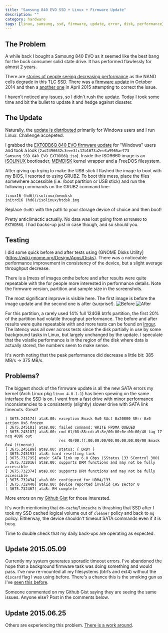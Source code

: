 ```yaml
---
title: "Samsung 840 EVO SSD + Linux + Firmware Update"
description: ""
category: hardware
tags: [linux, samsung, ssd, firmware, update, error, disk, performance]
---
```

## The Problem

A while back I bought a Samsung 840 EVO as it seemed like the best bang for the buck consumer solid state drive.  It has performed flawlessly for almost 2 years.

There are [stories of people seeing decreasing performance](http://www.anandtech.com/show/8550/samsung-acknowledges-the-ssd-840-evo-read-performance-bug-fix-is-on-the-way) as the NAND cells degrade in this TLC SSD.  There was a [firmware update](http://www.anandtech.com/show/8617/samsung-releases-firmware-update-to-fix-the-ssd-840-evo-read-performance-bug) in October 2014 and then a [another one](http://www.anandtech.com/show/9196/samsung-releases-second-840-evo-fix) in April 2015 attempting to correct the issue.

I haven't noticed any issues, so I didn't rush the update.  Today I took some time and bit the bullet to update it and hedge against disaster.

## The Update

Naturally, the [update is distributed](http://bit.ly/1DLRxRh) primarily for Windows users and I run Linux.  Challenge accepeted.

I grabbed the [EXT0DB6Q 840 EVO firmware update](http://bit.ly/1DLV9mh) for "Windows" users and took a look (`2ad2496632c3eee3fc12b1673a2ee3a9965ae773  Samsung_SSD_840_EVO_EXT0DB6Q.iso`).  Inside the ISO9660 image is an [ISOLINUX](http://www.syslinux.org/wiki/index.php/ISOLINUX) bootloader, [MEMDISK](http://www.syslinux.org/wiki/index.php/MEMDISK) kernel wrapper and a FreeDOS filesystem.

After giving up trying to make the USB stick I flashed the image to boot with my BIOS, I resorted to using GRUB2.  To boot this mess, place the files somewhere accessible (i.e. /boot partition or USB stick) and run the following commands on the GRUB2 command line:

    linux16 (hd6)/isolinux/memdisk
    initrd16 (hd6)/isolinux/btdsk.img

Replace `(hd6)` with the path to your storage device of choice and then boot!

Pretty anticlimactic actually.  No data was lost going from `EXT0AB0Q` to `EXT0DB6Q`.  I had backs-up just in case though, and so should you.

## Testing

I did some quick before and after tests using (GNOME Disks Utility](https://wiki.gnome.org/Design/Apps/Disks).  There was a noticeable performance improvement in consistency of the device, but a slight average throughput decrease.

There is a [mess of images onthe before and after results were quite repeatable with the for people more interested in performance details.  Note the firmware version, partition and sample size in the screenshots.

The most significant improve is visible here.  The first image is before the image update and the second one is after (surprise!).
![Before](http://i.imgur.com/9QiLcyjl.png) ![After](http://i.imgur.com/H9oCZqWl.png)

For this partition, a rarely used 14% full 124GB btrfs partition, the first 20% of the partition had volatile throughput performance.  The before and after results were quite repeatable with and more tests can be found on [Imgur](http://bit.ly/1DLT6yr).  The latency was all over across tests since the disk partially in use by some background tasks in Linux, but largely unchanged by the update.  I speculate that the volatile performance is in the region of the disk where data is actually stored, the numbers seem to make sense.

It's worth noting that the peak performance did decrease a little bit: 385 MB/s -> 375 MB/s.

## Problems?

The biggest shock of the firmware update is all the new SATA errors my kernel (Arch Linux pkg `linux 4.0.1-1`) has been spewing on the same interface the SSD is on.  I went from a fast drive with minor performance inconsistencies to a consistently (slightly) slower drive with SATA link timeouts. Great!

    [ 3675.245174] ata8.00: exception Emask 0x0 SAct 0x20000 SErr 0x0 action 0x6 frozen
    [ 3675.245181] ata8.00: failed command: WRITE FPDMA QUEUED
    [ 3675.245187] ata8.00: cmd 61/08:88:cd:a5:8e/00:00:0e:00:00/40 tag 17 ncq 4096 out
                            res 40/00:ff:00:00:00/00:00:00:00:00/00 Emask 0x4 (timeout)
    [ 3675.245189] ata8.00: status: { DRDY }
    [ 3675.245193] ata8: hard resetting link
    [ 3675.731795] ata8: SATA link up 6.0 Gbps (SStatus 133 SControl 300)
    [ 3675.732016] ata8.00: supports DRM functions and may not be fully accessible
    [ 3675.732374] ata8.00: supports DRM functions and may not be fully accessible
    [ 3675.732434] ata8.00: configured for UDMA/133
    [ 3675.732440] ata8.00: device reported invalid CHS sector 0
    [ 3675.732467] ata8: EH complete

More errors on my [Github Gist](http://bit.ly/1zFnmjM) for those interested.

It's worth mentioning that `dm-cache`/`lvmcache` is thrashing that SSD after I took my SSD cached logical volume out of `cleaner` policy and back to `mq` policy.  Eitherway, the device shouldn't timeout SATA commands even if it is busy.

Time to double check that my daily back-ups are operating as expected.

## Update 2015.05.09

Currently my system generates sporadic timeout errors.  I've abandoned the hope that a background firmware task was doing something and would pass.  I've now re-mounted all my filesystems (btrfs and ext4) without the `discard` flag I was using before.  There's a chance this is the smoking gun as I've [seen this before](/linux/2013/05/05/ssd-trim/).

Someone commented on my Github Gist saying they are seeing the same issues.  Anyone else?  Post in the comments below.

## Update 2015.06.25

Others are experiencing this problem.  [There is a work around](/hardware/2015/06/25/samsung-840-evo-trim-support-blacklisted-after-firmware-upgrade).
